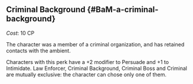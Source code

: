 ## Criminal Background {#BaM-a-criminal-background}

*Cost*: 10 CP

The character was a member of a criminal organization, and has
retained contacts with the ambient.

Characters with this perk have a +2 modifier to Persuade and +1 to
Intimidate.
Law Enforcer, Criminal Background, Criminal Boss and Criminal are
mutually exclusive: the character can chose only one of them.
